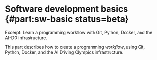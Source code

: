 # Software development basics {#part:sw-basic status=beta}

Excerpt: Learn a programming workflow with Git, Python, Docker, and the AI-DO infrastructure.

This part describes how to create a programming *workflow*, using Git, Python, Docker, and the AI Driving Olympics
 infrastructure. 

<minitoc/>



